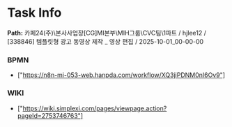 # Task Info

**Path:** 카페24(주)\본사사업장\[CG]MI본부\MIH그룹\CVC팀\1파트 / hjlee12 / [338846] 템플릿형 광고 동영상 제작 _ 영상 편집 / 2025-10-01_00-00-00

### BPMN
- ["https://n8n-mi-053-web.hanpda.com/workflow/XQ3jiPDNM0nI6Ov9"]

### WIKI
- ["https://wiki.simplexi.com/pages/viewpage.action?pageId=2753746763"]

